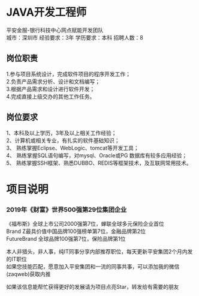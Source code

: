 # JAVA开发工程师
平安金服-银行科技中心网点赋能开发团队  
城市：深圳市 经验要求：3年 学历要求：本科  招聘人数：8

## 岗位职责
1.参与项目系统设计，完成软件项目的程序开发工作；   
2.负责产品需求分析、设计和文档编写；   
3.根据产品需求和设计进行软件开发；   
4.完成直接上级交办的其他工作任务。

## 岗位要求
1、本科及以上学历，3年及以上相关工作经验；   
2、计算机或相关专业，有扎实的软件基础知识；   
3、 熟练掌握Eclipse、WebLogic、tomcat等开发工具；   
4、 熟练掌握SQL语句编写，对mysql、Oracle或PG 数据库有较多应用经验；   
5、 熟练掌握SSH框架、熟悉DUBBO、REDIS等框架技术，及互联网常用技术。

# 项目说明

### 2019年《财富》世界500强第29位集团企业
《福布斯》全球上市公司2000强第7位，蝉联全球多元保险企业首位  
Brand Z最具价值中国品牌100强榜单第7位，金融品牌第2位  
FutureBrand 全球品牌100强第7位，保险品牌第1位

本人非猎头，非人事，纯IT同事分享内部推荐职位，每天更新平安集团2个月内发的IT职位  
如果您技能匹配，愿意加入平安集团和一流的同事共事，可以添加我的微信(zaqweb)获取内推 

如果该信息能帮忙获得更好的发展请为项目点亮Star，转发给有需要的朋友




